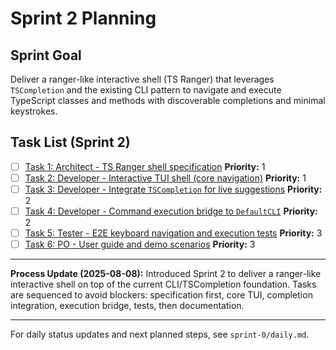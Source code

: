 # Sprint 2 Planning

## Sprint Goal
Deliver a ranger-like interactive shell (TS Ranger) that leverages `TSCompletion` and the existing CLI pattern to navigate and execute TypeScript classes and methods with discoverable completions and minimal keystrokes.

## Task List (Sprint 2)

- [ ] [Task 1: Architect - TS Ranger shell specification](./task-1.0-architect-ranger-spec.md)
  **Priority:** 1
- [ ] [Task 2: Developer - Interactive TUI shell (core navigation)](./task-1.1-developer-ranger-tui.md)
  **Priority:** 1
- [ ] [Task 3: Developer - Integrate `TSCompletion` for live suggestions](./task-1.2-developer-completion-integration.md)
  **Priority:** 2
- [ ] [Task 4: Developer - Command execution bridge to `DefaultCLI`](./task-1.3-developer-execution-bridge.md)
  **Priority:** 2
- [ ] [Task 5: Tester - E2E keyboard navigation and execution tests](./task-1.4-tester-e2e-tests.md)
  **Priority:** 3
- [ ] [Task 6: PO - User guide and demo scenarios](./task-1.5-po-user-guide.md)
  **Priority:** 3

---

**Process Update (2025-08-08):**
Introduced Sprint 2 to deliver a ranger-like interactive shell on top of the current CLI/TSCompletion foundation. Tasks are sequenced to avoid blockers: specification first, core TUI, completion integration, execution bridge, tests, then documentation.

---

For daily status updates and next planned steps, see `sprint-0/daily.md`.